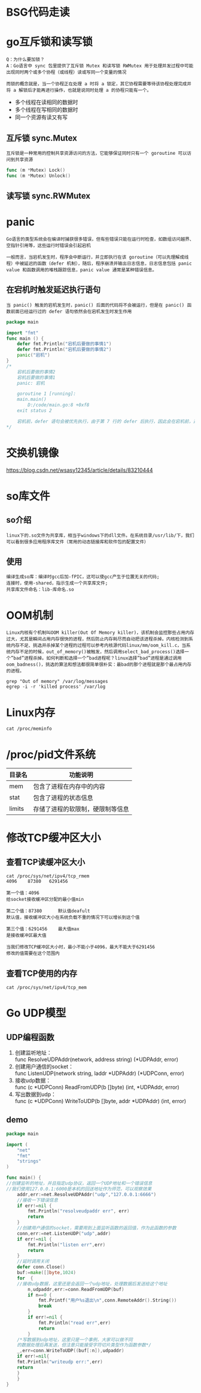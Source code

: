 # BSG代码走读

# go互斥锁和读写锁
    Q：为什么要加锁？
    A：Go语言中 sync 包里提供了互斥锁 Mutex 和读写锁 RWMutex 用于处理并发过程中可能出现同时两个或多个协程（或线程）读或写同一个变量的情况

    而锁的概念就是，当一个协程正在处理 a 时将 a 锁定，其它协程需要等待该协程处理完成并将 a 解锁后才能再进行操作，也就是说同时处理 a 的协程只能有一个。
- 多个线程在读相同的数据时
- 多个线程在写相同的数据时
- 同一个资源有读又有写

## 互斥锁 sync.Mutex
    互斥锁是一种常用的控制共享资源访问的方法，它能够保证同时只有一个 goroutine 可以访问到共享资源
```go
func (m *Mutex) Lock()
func (m *Mutex) Unlock()
```
## 读写锁 sync.RWMutex



# panic
    Go语言的类型系统会在编译时捕获很多错误，但有些错误只能在运行时检查，如数组访问越界、空指针引用等，这些运行时错误会引起宕机

    一般而言，当宕机发生时，程序会中断运行，并立即执行在该 goroutine（可以先理解成线程）中被延迟的函数（defer 机制），随后，程序崩溃并输出日志信息，日志信息包括 panic value 和函数调用的堆栈跟踪信息，panic value 通常是某种错误信息。

## 在宕机时触发延迟执行语句
    当 panic() 触发的宕机发生时，panic() 后面的代码将不会被运行，但是在 panic() 函数前面已经运行过的 defer 语句依然会在宕机发生时发生作用

```go
package main

import "fmt"
func main () {
    defer fmt.Println("宕机后要做的事情1")
    defer fmt.Println("宕机后要做的事情2")
    panic("宕机")
}
/*
    宕机后要做的事情2
    宕机后要做的事情1
    panic: 宕机

    goroutine 1 [running]:
    main.main()
        D:/code/main.go:8 +0xf8
    exit status 2

    宕机前，defer 语句会被优先执行，由于第 7 行的 defer 后执行，因此会在宕机前，这个 defer 会优先处理，随后才是第 6 行的 defer 对应的语句，这个特性可以用来在宕机发生前进行宕机信息处理。
*/
```

# 交换机镜像
https://blog.csdn.net/wsasy12345/article/details/83210444

# so库文件
## so介绍
    linux下的.so文件为共享库，相当于windows下的dll文件。在系统目录/usr/lib/下，我们可以看到很多应用程序库文件（常用的动态链接库和软件包的配置文件）

## 使用
    编译生成so库：编译时gcc后加-fPIC，这可以使gcc产生于位置无关的代码; 
    连接时，使用-shared，指示生成一个共享库文件; 
    共享库文件命名：lib-库命名.so


# OOM机制
    Linux内核有个机制叫OOM killer(Out Of Memory killer)，该机制会监控那些占用内存过大，尤其是瞬间占用内存很快的进程，然后防止内存耗尽而自动把该进程杀掉。内核检测到系统内存不足、挑选并杀掉某个进程的过程可以参考内核源代码linux/mm/oom_kill.c，当系统内存不足的时候，out_of_memory()被触发，然后调用select_bad_process()选择一个”bad”进程杀掉。如何判断和选择一个”bad进程呢？linux选择”bad”进程是通过调用oom_badness()，挑选的算法和想法都很简单很朴实：最bad的那个进程就是那个最占用内存的进程。
`grep "Out of memory" /var/log/messages`  
`egrep -i -r 'killed process' /var/log`

# Linux内存
    cat /proc/meminfo

# /proc/pid文件系统
|  目录名   | 功能说明  |
|----|----|
|mem    | 包含了进程在内存中的内容 |
|stat   | 包含了进程的状态信息 |
|limits | 存储了进程的软限制，硬限制等信息|

# 修改TCP缓冲区大小
## 查看TCP读缓冲区大小
    cat /proc/sys/net/ipv4/tcp_rmem
    4096	87380	6291456

    第一个值：4096	    
    给socket接收缓冲区分配的最小值min

    第二个值：87380 	  	默认值deafult
    默认值，接收缓冲区大小在系统负载不重的情况下可以增长到这个值

    第三个值：6291456 	最大值max
    是接收缓冲区最大值

    当我们修改TCP缓冲区大小时，最小不能小于4096，最大不能大于6291456
    修改的值需要在这个范围内

## 查看TCP使用的内存
    cat /proc/sys/net/ipv4/tcp_mem

# Go UDP模型
## UDP编程函数
1. 创建监听地址：   
    func ResolveUDPAddr(network, address string) (*UDPAddr, error) 
2. 创建用户通信的socket：   
    func ListenUDP(network string, laddr *UDPAddr) (*UDPConn, error) 
3. 接收udp数据：   
    func (c *UDPConn) ReadFromUDP(b []byte) (int, *UDPAddr, error) 
4. 写出数据到udp：   
    func (c *UDPConn) WriteToUDP(b []byte, addr *UDPAddr) (int, error)

## demo
```go
package main

import (
    "net"
    "fmt"
    "strings"
)

func main() {
//创建监听的地址，并且指定udp协议，返回一个UDP地址和一个错误信息
//我们使用127.0.0.1:6000是本机的回送地址作为师范，可以观察效果
    addr,err:=net.ResolveUDPAddr("udp","127.0.0.1:6666")
    //接收一下错误信息
    if err!=nil {
        fmt.Println("resolveudpaddr err", err)
        return
    }
    //创建用户通信的socket，需要用到上面监听函数的返回值，作为此函数的参数
    conn,err:=net.ListenUDP("udp",addr)
    if err!=nil {
        fmt.Println("listen err",err)
        return 
    }
    //延时调用关闭
    defer conn.Close()
    buf:=make([]byte,1024)
    for  {
    //接收udp数据，这里还是会返回一个udp地址，处理数据后发送给这个地址
        n,udpaddr,err:=conn.ReadFromUDP(buf)
        if n==0 {
            fmt.Printf("用户%s退出\n",conn.RemoteAddr().String())
            break
        }
        if err!=nil {
            fmt.Println("read err",err)
            return
        }
    /*写数据到udp地址，这里只是一个事例，大家可以做不同
    的数据处理后再发送，但注意只能接受字符切片类型作为函数参数*/
    _,err=conn.WriteToUDP((buf[:n]),udpaddr)
    if err!=nil{
    fmt.Println("writeudp err:",err)
    return
    }
    }
}
```


